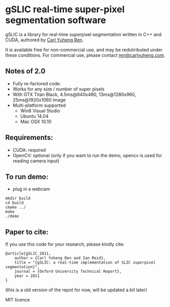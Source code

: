 # gSLIC real-time super-pixel segmentation software

gSLIC is a library for real-time superpixel segmentation written in C++ and CUDA, authored by [Carl Yuheng Ren](http://carlyuheng.com/).

It is available free for non-commercial use, and may be redistributed under these conditions. For commercial use, please contact [ren@carlyuheng.com](ren@carlyuheng.com).

## Notes of 2.0
- Fully re-factored code.
- Works for any size / number of super pixels
- With GTX Titan Black, 4.5ms@640x480, 13ms@1280x960, 25ms@1920x1080 image
- Multi-platform supported
  - Win8 Visual Studio 
  - Ubuntu 14.04
  - Mac OSX 10.10

## Requirements:
- CUDA: required
- OpenCV: optional (only if you want to run the demo, opencv is used for reading camera input) 

## To run demo:
- plug in a webcam
```
mkdir build
cd build
cmake ../
make
./demo
```
## Paper to cite:
If you use this code for your research, please kindly cite:
```
@article{gSLIC_2011,
	author = {Carl Yuheng Ren and Ian Reid},
	title = "{gSLIC: a real-time implementation of SLIC superpixel segmentation}",
	journal = {Oxford University Technical Report},
	year = 2011
}
```
(this is a old version of the repot for now, will be updated a bit later)

MIT licence
